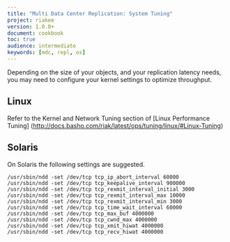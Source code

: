 ```yaml
---
title: "Multi Data Center Replication: System Tuning"
project: riakee
version: 1.0.0+
document: cookbook
toc: true
audience: intermediate
keywords: [mdc, repl, os]
---
```


Depending on the size of your objects, and your replication latency needs, you may need to configure your kernel settings to optimize throughput.

## Linux
Refer to the Kernel and Network Tuning section of [Linux Performance Tuning] (http://docs.basho.com/riak/latest/ops/tuning/linux/#Linux-Tuning)

## Solaris
On Solaris the following settings are suggested.

    /usr/sbin/ndd -set /dev/tcp tcp_ip_abort_interval 60000
    /usr/sbin/ndd -set /dev/tcp tcp_keepalive_interval 900000
    /usr/sbin/ndd -set /dev/tcp tcp_rexmit_interval_initial 3000
    /usr/sbin/ndd -set /dev/tcp tcp_rexmit_interval_max 10000
    /usr/sbin/ndd -set /dev/tcp tcp_rexmit_interval_min 3000
    /usr/sbin/ndd -set /dev/tcp tcp_time_wait_interval 60000
    /usr/sbin/ndd -set /dev/tcp tcp_max_buf 4000000
    /usr/sbin/ndd -set /dev/tcp tcp_cwnd_max 4000000
    /usr/sbin/ndd -set /dev/tcp tcp_xmit_hiwat 4000000
    /usr/sbin/ndd -set /dev/tcp tcp_recv_hiwat 4000000

